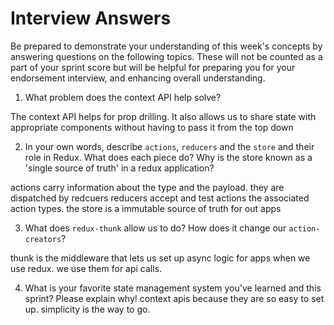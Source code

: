 # Interview Answers
Be prepared to demonstrate your understanding of this week's concepts by answering questions on the following topics. These will not be counted as a part of your sprint score but will be helpful for preparing you for your endorsement interview, and enhancing overall understanding.

1. What problem does the context API help solve?

The context API helps for prop drilling. It also allows us to share state with appropriate components without having to pass it from the top down

2. In your own words, describe `actions`, `reducers` and the `store` and their role in Redux. What does each piece do? Why is the store known as a 'single source of truth' in a redux application?

actions carry information about the type and the payload. they are dispatched by redcuers
reducers accept and test actions the associated action types.
the store is a immutable source of truth for out apps

3. What does `redux-thunk` allow us to do? How does it change our `action-creators`?

thunk is the middleware that lets us set up async logic for apps when we use redux. we use them for api calls.

4. What is your favorite state management system you've learned and this sprint? Please explain why!
context apis because they are so easy to set up. simplicity is the way to go.